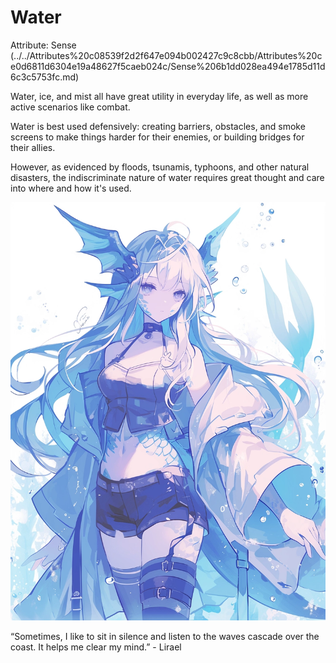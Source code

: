 # Water

Attribute: Sense (../../Attributes%20c08539f2d2f647e094b002427c9c8cbb/Attributes%20ce0d6811d6304e19a48627f5caeb024c/Sense%206b1dd028ea494e1785d11d6c3c5753fc.md)

Water, ice, and mist all have great utility in everyday life, as well as more active scenarios like combat.

Water is best used defensively: creating barriers, obstacles, and smoke screens to make things harder for their enemies, or building bridges for their allies.

However, as evidenced by floods, tsunamis, typhoons, and other natural disasters, the indiscriminate nature of water requires great thought and care into where and how it's used.

![“Sometimes, I like to sit in silence and listen to the waves cascade over the coast. It helps me clear my mind.” - Lirael](Water/lirael.webp)

“Sometimes, I like to sit in silence and listen to the waves cascade over the coast. It helps me clear my mind.” - Lirael
